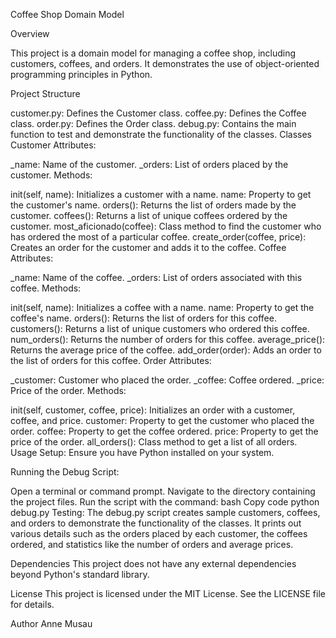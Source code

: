 Coffee Shop Domain Model

Overview

This project is a domain model for managing a coffee shop, including customers, coffees, and orders. It demonstrates the use of object-oriented programming principles in Python.

Project Structure

customer.py: Defines the Customer class. coffee.py: Defines the Coffee class. order.py: Defines the Order class. debug.py: Contains the main function to test and demonstrate the functionality of the classes. Classes Customer Attributes:

_name: Name of the customer. _orders: List of orders placed by the customer. Methods:

init(self, name): Initializes a customer with a name. name: Property to get the customer's name. orders(): Returns the list of orders made by the customer. coffees(): Returns a list of unique coffees ordered by the customer. most_aficionado(coffee): Class method to find the customer who has ordered the most of a particular coffee. create_order(coffee, price): Creates an order for the customer and adds it to the coffee. Coffee Attributes:

_name: Name of the coffee. _orders: List of orders associated with this coffee. Methods:

init(self, name): Initializes a coffee with a name. name: Property to get the coffee's name. orders(): Returns the list of orders for this coffee. customers(): Returns a list of unique customers who ordered this coffee. num_orders(): Returns the number of orders for this coffee. average_price(): Returns the average price of the coffee. add_order(order): Adds an order to the list of orders for this coffee. Order Attributes:

_customer: Customer who placed the order. _coffee: Coffee ordered. _price: Price of the order. Methods:

init(self, customer, coffee, price): Initializes an order with a customer, coffee, and price. customer: Property to get the customer who placed the order. coffee: Property to get the coffee ordered. price: Property to get the price of the order. all_orders(): Class method to get a list of all orders. Usage Setup: Ensure you have Python installed on your system.

Running the Debug Script:

Open a terminal or command prompt. Navigate to the directory containing the project files. Run the script with the command: bash Copy code python debug.py Testing: The debug.py script creates sample customers, coffees, and orders to demonstrate the functionality of the classes. It prints out various details such as the orders placed by each customer, the coffees ordered, and statistics like the number of orders and average prices.

Dependencies This project does not have any external dependencies beyond Python's standard library.

License This project is licensed under the MIT License. See the LICENSE file for details.

Author Anne Musau


